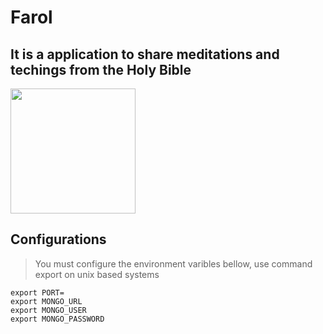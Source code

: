 # Farol

## It is a application to share meditations and techings from the Holy Bible

<img src="https://github.com/leonardogandrade/farol/blob/master/etc/farol_logo.png" width="200" height="200">

## Configurations

> You must configure the environment varibles bellow, use command export on unix based systems

```
export PORT=
export MONGO_URL
export MONGO_USER
export MONGO_PASSWORD
```
